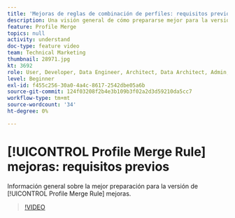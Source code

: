 ```yaml
---
title: 'Mejoras de reglas de combinación de perfiles: requisitos previos'
description: Una visión general de cómo prepararse mejor para la versión de Mejoras en las reglas de combinación de perfiles.
feature: Profile Merge
topics: null
activity: understand
doc-type: feature video
team: Technical Marketing
thumbnail: 28971.jpg
kt: 3692
role: User, Developer, Data Engineer, Architect, Data Architect, Admin, Leader
level: Beginner
exl-id: f455c256-30a0-4a4c-8617-2542dbe05a6b
source-git-commit: 124f03208f2b4e3b109b3f02a2d3d59210da5cc7
workflow-type: tm+mt
source-wordcount: '34'
ht-degree: 0%

---
```


# [!UICONTROL Profile Merge Rule] mejoras: requisitos previos

Información general sobre la mejor preparación para la versión de [!UICONTROL Profile Merge Rule] mejoras.

>[!VIDEO](https://video.tv.adobe.com/v/32177/?quality=12&captions=spa)
